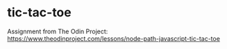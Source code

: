# tic-tac-toe
Assignment from The Odin Project: https://www.theodinproject.com/lessons/node-path-javascript-tic-tac-toe
